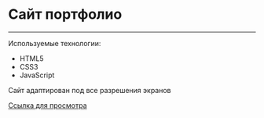 # Сайт портфолио
------
Используемые технологии:
* HTML5
* CSS3
* JavaScript

Сайт адаптирован под все разрешения экранов

[Ссылка для просмотра](https://devkucherov.github.io/portfolio/)
